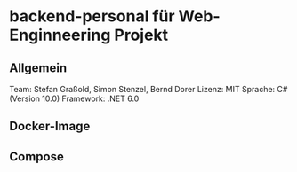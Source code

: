 # backend-personal für Web-Enginneering Projekt

## Allgemein
Team: Stefan Graßold, Simon Stenzel, Bernd Dorer
Lizenz: MIT
Sprache: C# (Version 10.0)
Framework: .NET 6.0

## Docker-Image

## Compose
